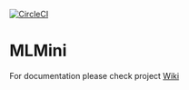 [![CircleCI](https://dl.circleci.com/status-badge/img/gh/lelalexi/MLMini/tree/master.svg?style=svg)](https://dl.circleci.com/status-badge/redirect/gh/lelalexi/MLMini/tree/master)
# MLMini
 For documentation please check project [Wiki](https://github.com/lelalexi/MLMini/wiki)

